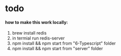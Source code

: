 # todo
#### how to make this work locally:
1. brew install redis
2. in termial run redis-server
3. npm install && npm start from "6-Typescript" folder
4. npm install && npm start from "server" folder
